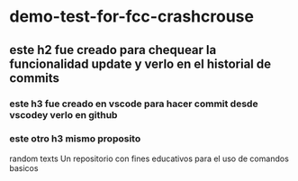 # demo-test-for-fcc-crashcrouse
## este h2 fue creado para chequear la funcionalidad update y verlo en el historial de commits
### este h3 fue creado en vscode para hacer commit desde vscodey verlo en github
### este otro h3 mismo proposito
random texts
Un repositorio con fines educativos para el uso de comandos basicos
